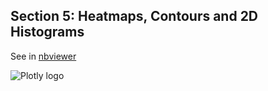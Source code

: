 Section 5: Heatmaps, Contours and 2D Histograms
---------------------------------

See in
[nbviewer](http://nbviewer.ipython.org/github/etpinard/plotly-python-doc/tree/1.0/s5_heatmaps/s5_heatmaps.ipynb)

![Plotly logo](http://i.imgur.com/4vwuxdJ.png)
